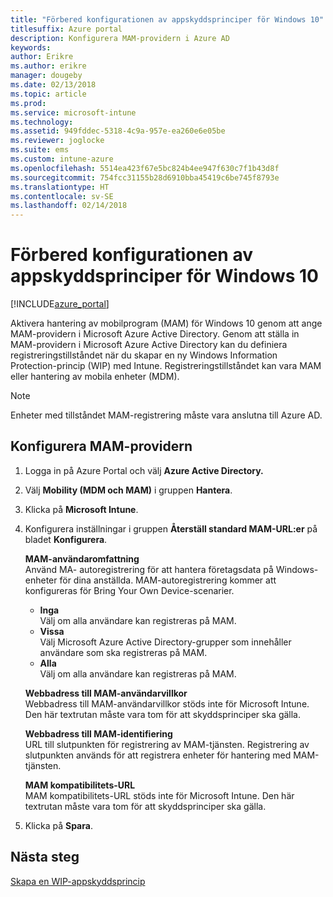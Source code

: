 ```yaml
---
title: "Förbered konfigurationen av appskyddsprinciper för Windows 10"
titlesuffix: Azure portal
description: Konfigurera MAM-providern i Azure AD
keywords: 
author: Erikre
ms.author: erikre
manager: dougeby
ms.date: 02/13/2018
ms.topic: article
ms.prod: 
ms.service: microsoft-intune
ms.technology: 
ms.assetid: 949fddec-5318-4c9a-957e-ea260e6e05be
ms.reviewer: joglocke
ms.suite: ems
ms.custom: intune-azure
ms.openlocfilehash: 5514ea423f67e5bc824b4ee947f630c7f1b43d8f
ms.sourcegitcommit: 754fcc31155b28d6910bba45419c6be745f8793e
ms.translationtype: HT
ms.contentlocale: sv-SE
ms.lasthandoff: 02/14/2018
---
```

# <a name="get-ready-to-configure-app-protection-policies-for-windows-10"></a>Förbered konfigurationen av appskyddsprinciper för Windows 10

[!INCLUDE[azure_portal](./includes/azure_portal.md)]

Aktivera hantering av mobilprogram (MAM) för Windows 10 genom att ange MAM-providern i Microsoft Azure Active Directory. Genom att ställa in MAM-providern i Microsoft Azure Active Directory kan du definiera registreringstillståndet när du skapar en ny Windows Information Protection-princip (WIP) med Intune. Registreringstillståndet kan vara MAM eller hantering av mobila enheter (MDM).

> [!NOTE]
> Enheter med tillståndet MAM-registrering måste vara anslutna till Azure AD.

## <a name="to-configure-the-mam-provider"></a>Konfigurera MAM-providern

1. Logga in på Azure Portal och välj **Azure Active Directory.**

2. Välj **Mobility (MDM och MAM)** i gruppen **Hantera**.

3. Klicka på **Microsoft Intune**.

4. Konfigurera inställningar i gruppen **Återställ standard MAM-URL:er** på bladet **Konfigurera**.

   **MAM-användaromfattning**  
   Använd MA- autoregistrering för att hantera företagsdata på Windows-enheter för dina anställda. MAM-autoregistrering kommer att konfigureras för Bring Your Own Device-scenarier.<ul><li>**Inga**<br>Välj om alla användare kan registreras på MAM.</li><li>**Vissa**<br>Välj Microsoft Azure Active Directory-grupper som innehåller användare som ska registreras på MAM.</li><li>**Alla**<br>Välj om alla användare kan registreras på MAM.</li></ul>

   **Webbadress till MAM-användarvillkor**  
   Webbadress till MAM-användarvillkor stöds inte för Microsoft Intune. Den här textrutan måste vara tom för att skyddsprinciper ska gälla.

   **Webbadress till MAM-identifiering**  
   URL till slutpunkten för registrering av MAM-tjänsten. Registrering av slutpunkten används för att registrera enheter för hantering med MAM-tjänsten.

   **MAM kompatibilitets-URL**  
   MAM kompatibilitets-URL stöds inte för Microsoft Intune. Den här textrutan måste vara tom för att skyddsprinciper ska gälla. 

5.  Klicka på **Spara**.

## <a name="next-steps"></a>Nästa steg

[Skapa en WIP-appskyddsprincip](windows-information-protection-policy-create.md)
